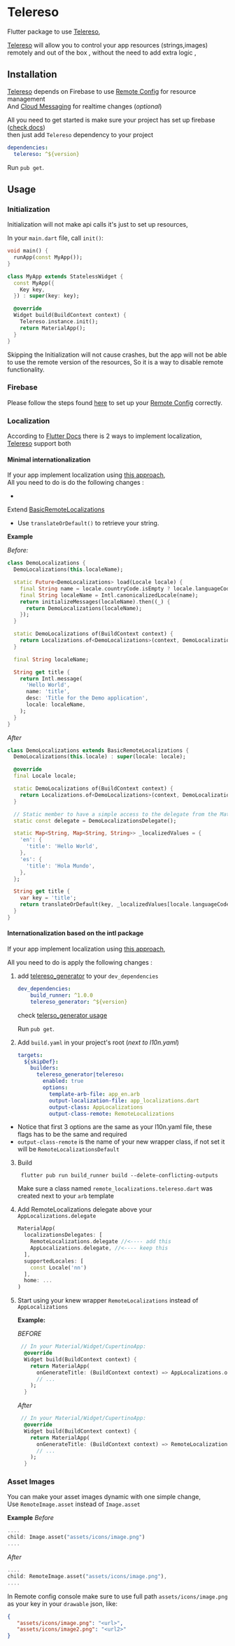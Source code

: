 # Telereso

Flutter package to use [Telereso](telerso.io),

[Telereso](telerso.io) will allow you to control your app resources (strings,images) remotely and out of the box ,
without the need to add extra logic ,

## Installation

[Telereso](telerso.io) depends on Firebase to use [Remote Config](https://firebase.google.com/docs/remote-config/) for
resource management<br>
And [Cloud Messaging](https://firebase.google.com/docs/cloud-messaging) for realtime changes (_optional_)

All you need to get started is make sure your project has set up
firebase ([check docs](https://firebase.google.com/docs/guides)) <br>
then just add `Telereso` dependency to your project

```yaml
dependencies:
  telereso: ^${version}
```

Run `pub get`.

## Usage

### Initialization

Initialization will not make api calls it's just to set up resources,

In your `main.dart` file, call `init()`:

```dart
void main() {
  runApp(const MyApp());
}

class MyApp extends StatelessWidget {
  const MyApp({
    Key key,
  }) : super(key: key);

  @override
  Widget build(BuildContext context) {
    Telereso.instance.init();
    return MaterialApp();
  }
}
```

Skipping the Initialization will not cause crashes, but the app will not be able to use the remote version of the
resources, So it is a way to disable remote functionality.

### Firebase

Please follow the steps found [here](https://telereso.io/#firebase
) to set up your [Remote Config](https://firebase.google.com/docs/remote-config/) correctly.

### Localization

According to [Flutter Docs](https://flutter.dev/docs/development/accessibility-and-localization/internationalization)
there is 2 ways to implement localization, [Telereso](telerso.io) support both

#### Minimal internationalization

If your app implement localization
using [this approach](https://flutter.dev/docs/development/accessibility-and-localization/internationalization#defining-a-class-for-the-apps-localized-resources),<br>
All you need to do is do the following changes :

*
Extend [BasicRemoteLocalizations](https://github.com/telereso/telereso/blob/4a0f911b4c0a77ef99f17a05a9c7164fe5ae6fe3/flutter_telereso/lib/remote_localization.dart#L11)
* Use `translateOrDefault()` to retrieve your string.

**Example**

_Before:_

```dart
class DemoLocalizations {
  DemoLocalizations(this.localeName);

  static Future<DemoLocalizations> load(Locale locale) {
    final String name = locale.countryCode.isEmpty ? locale.languageCode : locale.toString();
    final String localeName = Intl.canonicalizedLocale(name);
    return initializeMessages(localeName).then((_) {
      return DemoLocalizations(localeName);
    });
  }

  static DemoLocalizations of(BuildContext context) {
    return Localizations.of<DemoLocalizations>(context, DemoLocalizations);
  }

  final String localeName;

  String get title {
    return Intl.message(
      'Hello World',
      name: 'title',
      desc: 'Title for the Demo application',
      locale: localeName,
    );
  }
}

```

_After_

```dart
class DemoLocalizations extends BasicRemoteLocalizations {
  DemoLocalizations(this.locale) : super(locale: locale);

  @override
  final Locale locale;

  static DemoLocalizations of(BuildContext context) {
    return Localizations.of<DemoLocalizations>(context, DemoLocalizations);
  }

  // Static member to have a simple access to the delegate from the MaterialApp
  static const delegate = DemoLocalizationsDelegate();

  static Map<String, Map<String, String>> _localizedValues = {
    'en': {
      'title': 'Hello World',
    },
    'es': {
      'title': 'Hola Mundo',
    },
  };

  String get title {
    var key = 'title';
    return translateOrDefault(key, _localizedValues[locale.languageCode][key]);
  }
}
```

#### Internationalization based on the intl package

If your app implement localization
using [this approach](https://flutter.dev/docs/development/accessibility-and-localization/internationalization#setting-up),<br>

All you need to do is apply the following changes :

1. add [telereso_generator](https://pub.dev/packages/telereso_generator) to your `dev_dependencies`
    ```yaml
    dev_dependencies:
        build_runner: ^1.0.0
        telereso_generator: ^${version}
    ```
   check [telerso_generator usage](https://pub.dev/packages/telereso_generator#usage)

   Run `pub get`.

2. Add `build.yaml` in your project's root (_next to l10n.yaml_)
    ```yaml
    targets:
      ${skipDef}:
        builders:
          telereso_generator|telereso:
            enabled: true
            options:
              template-arb-file: app_en.arb
              output-localization-file: app_localizations.dart
              output-class: AppLocalizations
              output-class-remote: RemoteLocalizations
    ```
  - Notice that first 3 options are the same as your l10n.yaml file, these flags has to be the same and required
  - `output-class-remote` is the name of your new wrapper class, if not set it will be `RemoteLocalizationsDefault`
3. Build
   ```shell
    flutter pub run build_runner build --delete-conflicting-outputs
    ```
   Make sure a class named `remote_localizations.telereso.dart` was created next to your `arb` template
4. Add RemoteLocalizations delegate above your `AppLocalizations.delegate`
    ```dart
    MaterialApp(
      localizationsDelegates: [
        RemoteLocalizations.delegate //<---- add this
        AppLocalizations.delegate, //<---- keep this
      ],
      supportedLocales: [
        const Locale('nn')
      ],
      home: ...
    )
    ```
5. Start using your knew wrapper `RemoteLocalizations` instead of `AppLocalizations`

   **Example:**

   _BEFORE_
   ```dart
    // In your Material/Widget/CupertinoApp:
     @override
     Widget build(BuildContext context) {
       return MaterialApp(
         onGenerateTitle: (BuildContext context) => AppLocalizations.of(context).appTitle,
         // ...
       );
     }
   ```
   _After_
   ```dart
    // In your Material/Widget/CupertinoApp:
     @override
     Widget build(BuildContext context) {
       return MaterialApp(
         onGenerateTitle: (BuildContext context) => RemoteLocalizations.of(context).appTitle,
         // ...
       );
     }

### Asset Images

You can make your asset images dynamic with one simple change, <br>
Use `RemoteImage.asset` instead of  `Image.asset`

**Example**
_Before_
```dart
....
child: Image.asset("assets/icons/image.png")
....
```
_After_
```dart
....
child: RemoteImage.asset("assets/icons/image.png"),
....
```

In Remote config console make sure to use full path `assets/icons/image.png` as your key in your `drawable` json, like:

```json
{
   "assets/icons/image.png": "<url>",
   "assets/icons/image2.png": "<url2>"
}
```